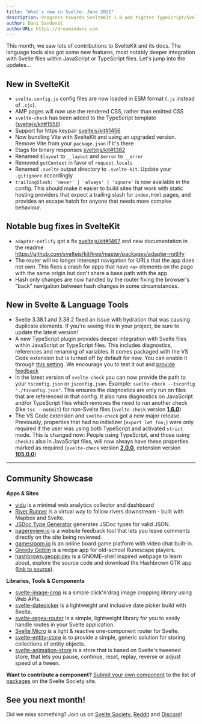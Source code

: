 ```yaml
---
title: "What's new in Svelte: June 2021"
description: Progress towards SvelteKit 1.0 and tighter TypeScript/Svelte integrations in language tools
author: Dani Sandoval
authorURL: https://dreamindani.com
---
```


This month, we saw lots of contributions to SvelteKit and its docs. The language tools also got some new features, most notably deeper integration with Svelte files within JavaScript or TypeScript files. Let's jump into the updates...

## New in SvelteKit

- `svelte.config.js` config files are now loaded in ESM format (`.js` instead of `.cjs`).
- AMP pages will now use the rendered CSS, rather than emitted CSS
- `svelte-check` has been added to the TypeScript template ([sveltejs/kit#1556](https://github.com/sveltejs/kit/pull/1556))
- Support for https keypair [sveltejs/kit#1456](https://github.com/sveltejs/kit/pull/1456)
- Now bundling Vite with SvelteKit and using an upgraded version. Remove Vite from your `package.json` if it's there
- Etags for binary responses [sveltejs/kit#1382](https://github.com/sveltejs/kit/pull/1382)
- Renamed `$layout` to `__layout` and `$error` to `__error`
- Removed `getContext` in favor of `request.locals`
- Renamed `.svelte` output directory to `.svelte-kit`. Update your `.gitignore` accordingly
- `trailingSlash: 'never' | 'always' | 'ignore'` is now available in the config. This should make it easier to build sites that work with static hosting providers that expect a trailing slash for `index.html` pages, and provides an escape hatch for anyone that needs more complex behaviour.

## Notable bug fixes in SvelteKit

- `adapter-netlify` got a fix [sveltejs/kit#1467](https://github.com/sveltejs/kit/pull/1467) and new documentation in the readme https://github.com/sveltejs/kit/tree/master/packages/adapter-netlify
- The router will no longer intercept navigation for URLs that the app does not own. This fixes a crash for apps that have `<a>` elements on the page with the same origin but don't share a base path with the app.
- Hash only changes are now handled by the router fixing the browser's "back" navigation between hash changes in some circumstances.

## New in Svelte & Language Tools

- Svelte 3.38.1 and 3.38.2 fixed an issue with hydration that was causing duplicate elements. If you're seeing this in your project, be sure to update the latest version!
- A new TypeScript plugin provides deeper integration with Svelte files within JavaScript or TypeScript files. This includes diagnostics, references and renaming of variables. It comes packaged with the VS Code extension but is turned off by default for now. You can enable it through [this setting](https://github.com/sveltejs/language-tools/tree/master/packages/svelte-vscode#svelteenable-ts-plugin). We encourage you to test it out and [provide feedback](https://github.com/sveltejs/language-tools/issues/580)
- In the latest version of `svelte-check` you can now provide the path to your `tsconfig.json` or `jsconfig.json`. Example: `svelte-check --tsconfig "./tsconfig.json"`. This ensures the diagnostics are only run on files that are referenced in that config. It also runs diagnostics on JavaScript and/or TypeScript files which removes the need to run another check (like `tsc --noEmit`) for non-Svelte files (`svelte-check` version [**1.6.0**](https://github.com/sveltejs/language-tools/releases/tag/svelte-check-1.6.0))
- The VS Code extension and `svelte-check` got a new major release. Previously, properties that had no initializer (`export let foo;`) were only required if the user was using both TypeScript and activated `strict` mode. This is changed now: People using TypeScript, and those using `checkJs` also in JavaScript files, will now always have these properties marked as required (`svelte-check` version [**2.0.0**](https://github.com/sveltejs/language-tools/releases/tag/svelte-check-2.0.0), extension version [**105.0.0**](https://github.com/sveltejs/language-tools/releases/tag/extensions-105.0.0))

---

## Community Showcase

**Apps & Sites**

- [vidu](https://github.com/pa-nic/vidu) is a minimal web analytics collector and dashboard
- [River Runner](https://river-runner.samlearner.com/) is a virtual way to follow rivers downstream - built with Mapbox and Svelte.
- [JSDoc Type Generator](https://rafistrauss.github.io/jsdoc-generator/) generates JSDoc types for valid JSON.
- [pagereview.io](https://pagereview.io/) is a website feedback tool that lets you leave comments directly on the site being reviewed.
- [gamesroom.io](https://gamesroom.io/) is an online board game platform with video chat built-in.
- [Greedy Goblin](https://greedygoblin-fe11c.web.app/) is a recipe app for old-school Runescape players.
- [hashbrown.geopjr.dev](https://hashbrown.geopjr.dev/) is a GNOME-shell inspired webpage to learn about, explore the source code and download the Hashbrown GTK app ([link to source](https://github.com/GeopJr/Hashbrown/tree/website)).

**Libraries, Tools & Components**

- [svelte-image-crop](https://novacbn.github.io/svelte-image-crop/) is a simple click'n'drag image cropping library using Web APIs.
- [svelte-datepicker](https://github.com/andrew-secret/svelte-datepicker) is a lightweight and inclusive date picker build with Svelte.
- [svelte-regex-router](https://www.npmjs.com/package/svelte-regex-router) is a simple, lightweight library for you to easily handle routes in your Svelte application.
- [Svelte Micro](https://www.npmjs.com/package/svelte-micro) is a light & reactive one-component router for Svelte.
- [svelte-entity-store](https://www.npmjs.com/package/svelte-entity-store) is to provide a simple, generic solution for storing collections of entity objects.
- [svelte-animation-store](https://github.com/joshnuss/svelte-animation-store) is a store that is based on Svelte's tweened store, that lets you pause, continue, reset, replay, reverse or adjust speed of a tween.

**Want to contribute a component?** [Submit your own component](https://sveltesociety.dev/help/submitting?type=package) to the list of [packages](https://sveltesociety.dev/packages) on the Svelte Society site.

## See you next month!

Did we miss something? Join us on [Svelte Society](https://sveltesociety.dev/), [Reddit](https://www.reddit.com/r/sveltejs/) and [Discord](https://discord.com/invite/yy75DKs)!

